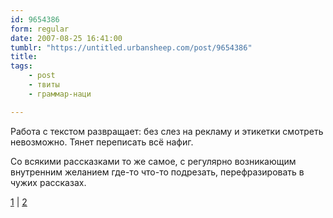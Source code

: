 ```yaml
---
id: 9654386
form: regular
date: 2007-08-25 16:41:00
tumblr: "https://untitled.urbansheep.com/post/9654386"
title:
tags:
    - post
    - твиты
    - граммар-наци

---
```


<p>Работа с текстом развращает: без слез на рекламу и этикетки смотреть невозможно. Тянет переписать всё нафиг.</p>

<p>Со всякими рассказками то же самое, с регулярно возникающим внутренним желанием где-то что-то подрезать, перефразировать в чужих рассказах.</p>

<p><a href="http://twitter.com/urbansheep/statuses/226651602">1</a> | <a href="http://twitter.com/urbansheep/statuses/226661582">2</a></p>


